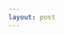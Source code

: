 ```yaml
---
layout: post
---
```


<canvas data-src="/sketches/random-walk/random-walk.pde"></canvas>

<canvas data-src="/sketches/random-walk-traj/rwt.pde"></canvas>

